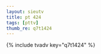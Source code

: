 ```yaml
--- 
layout: sieutv
title: pt 424
tags: [pttv]
thumb_re: q7t1424
---
```

{% include tvadv key="q7t1424" %} 
